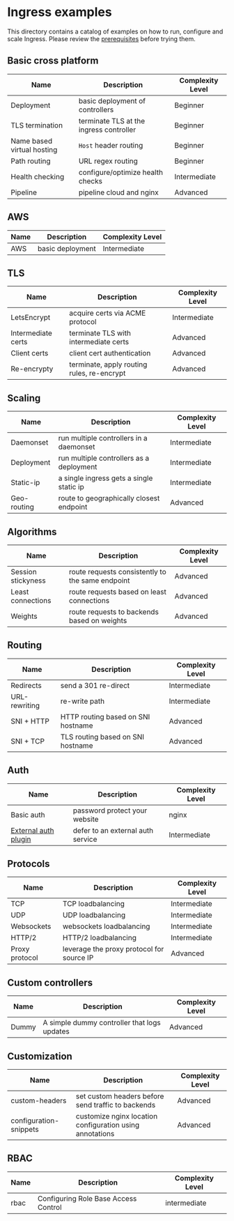 # Ingress examples

This directory contains a catalog of examples on how to run, configure and
scale Ingress. Please review the [prerequisites](PREREQUISITES.md) before
trying them.

## Basic cross platform

Name | Description | Complexity Level
-----| ----------- | ----------------
Deployment | basic deployment of controllers | Beginner
TLS termination | terminate TLS at the ingress controller | Beginner
Name based virtual hosting | `Host` header routing | Beginner
Path routing | URL regex routing | Beginner
Health checking | configure/optimize health checks | Intermediate
Pipeline | pipeline cloud and nginx | Advanced

## AWS

Name | Description | Complexity Level
-----| ----------- | ----------------
AWS | basic deployment | Intermediate


## TLS

Name | Description | Complexity Level
-----| ----------- | ----------------
LetsEncrypt | acquire certs via ACME protocol | Intermediate
Intermediate certs | terminate TLS with intermediate certs | Advanced
Client certs | client cert authentication |  Advanced
Re-encrypty | terminate, apply routing rules, re-encrypt |  Advanced

## Scaling

Name | Description | Complexity Level
-----| ----------- | ----------------
Daemonset | run multiple controllers in a daemonset | Intermediate
Deployment | run multiple controllers as a deployment | Intermediate
Static-ip | a single ingress gets a single static ip |  Intermediate
Geo-routing | route to geographically closest endpoint  | Advanced

## Algorithms

Name | Description | Complexity Level
-----| ----------- | ----------------
Session stickyness | route requests consistently to the same endpoint | Advanced
Least connections | route requests based on least connections | Advanced
Weights | route requests to backends based on weights | Advanced

## Routing

Name | Description | Complexity Level
-----| ----------- | ----------------
Redirects | send a 301 re-direct | Intermediate
URL-rewriting | re-write path | Intermediate
SNI + HTTP | HTTP routing based on SNI hostname | Advanced
SNI + TCP | TLS routing based on SNI hostname | Advanced

## Auth

Name | Description | Complexity Level
-----| ----------- | ----------------
Basic auth | password protect your website | nginx | Intermediate
[External auth plugin](external-auth/README.md) | defer to an external auth service | Intermediate

## Protocols

Name | Description | Complexity Level
-----| ----------- | ----------------
TCP  | TCP loadbalancing | Intermediate
UDP | UDP loadbalancing | Intermediate
Websockets | websockets loadbalancing | Intermediate
HTTP/2 | HTTP/2 loadbalancing | Intermediate
Proxy protocol | leverage the proxy protocol for source IP | Advanced

## Custom controllers

Name | Description | Complexity Level
-----| ----------- | ----------------
Dummy  | A simple dummy controller that logs updates | Advanced

## Customization

Name | Description | Complexity Level
-----| ----------- | ----------------
custom-headers  | set custom headers before send traffic to backends  | Advanced
configuration-snippets | customize nginx location configuration using annotations | Advanced

## RBAC

Name | Description | Complexity Level
-----| ----------- | ----------------
rbac | Configuring Role Base Access Control | intermediate
